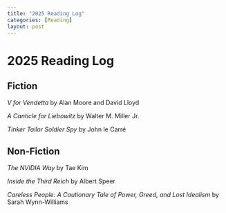 ```yaml
---
title: "2025 Reading Log"
categories: [Reading]
layout: post
---
```

# 2025 Reading Log

## Fiction
_V for Vendetta_ by Alan Moore and David Lloyd

_A Canticle for Liebowitz_ by Walter M. Miller Jr.

_Tinker Tailor Soldier Spy_ by John le Carré

## Non-Fiction
_The NVIDIA Way_ by Tae Kim

_Inside the Third Reich_ by Albert Speer

_Careless People: A Cautionary Tale of Power, Greed, and Lost Idealism_ by Sarah Wynn-Williams
